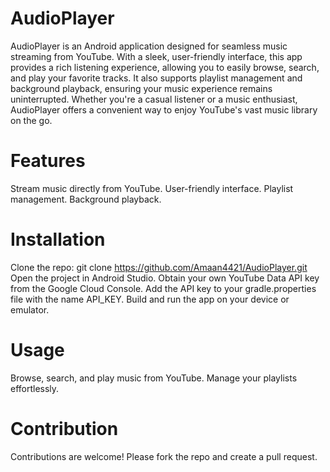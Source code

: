 # AudioPlayer
AudioPlayer is an Android application designed for seamless music streaming from YouTube. With a sleek, user-friendly interface, this app provides a rich listening experience, allowing you to easily browse, search, and play your favorite tracks. It also supports playlist management and background playback, ensuring your music experience remains uninterrupted. Whether you're a casual listener or a music enthusiast, AudioPlayer offers a convenient way to enjoy YouTube's vast music library on the go.


# Features

Stream music directly from YouTube.
User-friendly interface.
Playlist management.
Background playback.


# Installation

Clone the repo: git clone https://github.com/Amaan4421/AudioPlayer.git
Open the project in Android Studio.
Obtain your own YouTube Data API key from the Google Cloud Console.
Add the API key to your gradle.properties file with the name API_KEY.
Build and run the app on your device or emulator.


# Usage

Browse, search, and play music from YouTube.
Manage your playlists effortlessly.


# Contribution 

Contributions are welcome! Please fork the repo and create a pull request.
